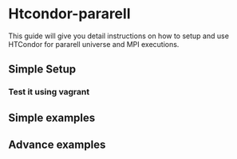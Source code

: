 # Htcondor-pararell
This guide will give you detail instructions on how to setup and use HTCondor for pararell universe and MPI executions.

## Simple Setup

### Test it using vagrant

## Simple examples


## Advance examples


